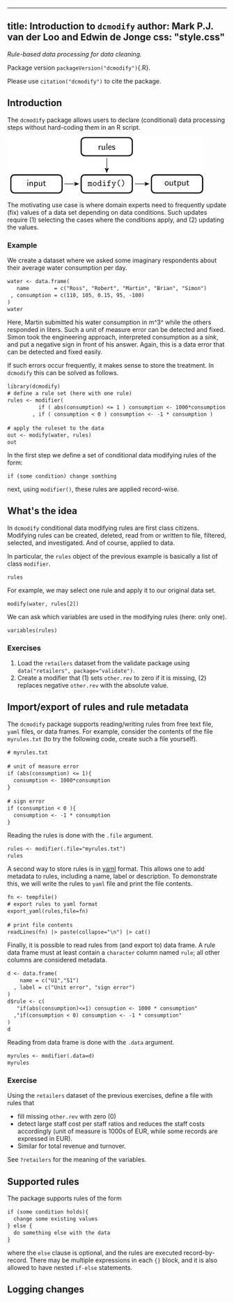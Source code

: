<!--
%\VignetteEngine{simplermarkdown::mdweave_to_html}
%\VignetteIndexEntry{Introduction to dcmodify}
-->

---
title: Introduction to `dcmodify`
author: Mark P.J. van der Loo and Edwin de Jonge
css: "style.css"
---

_Rule-based data processing for data cleaning._

Package version `packageVersion("dcmodify")`{.R}.

Please use `citation("dcmodify")` to cite the package.

## Introduction

The `dcmodify` package allows users to declare (conditional) data
processing steps without hard-coding them in an R script.

![_Rule-based data processing_](modify.png "Rule-based data processing")

The motivating use case is where domain experts need to frequently update (fix)
values of a data set depending on data conditions. Such updates require (1)
selecting the cases where the conditions apply, and (2) updating the values.


### Example

We create a dataset where we asked some imaginary respondents about their
average water consumption per day.

```{.R}
water <- data.frame(
   name        = c("Ross", "Robert", "Martin", "Brian", "Simon")
 , consumption = c(110, 105, 0.15, 95, -100) 
)
water
```

Here, Martin submitted his water consumption in m^3^ while the others
responded in liters. Such a unit of measure error can be
detected  and fixed. Simon took the engineering approach, interpreted
consumption as a _sink_, and put a negative sign in front of his
answer. Again, this is a data error that can be detected and fixed
easily.

If such errors occur frequently, it makes sense to store the treatment.  In
`dcmodify` this can be solved as follows.

```{.R}
library(dcmodify)
# define a rule set (here with one rule)
rules <- modifier(
          if ( abs(consumption) <= 1 ) consumption <- 1000*consumption  
        , if ( consumption < 0 ) consumption <- -1 * consumption )  

# apply the ruleset to the data
out <- modify(water, rules)
out
```
In the first step we define a set of conditional data modifying
rules of the form:
```
if (some condition) change somthing
```
next, using `modifier()`, these rules are applied record-wise.

## What's the idea 

In `dcmodify` conditional data modifying rules are first class citizens.
Modifying rules can be created, deleted, read from or written to file,
filtered, selected, and investigated. And of course, applied to data.

In particular, the `rules` object of the previous example is basically a list
of class `modifier`.
```{.R}
rules
```

For example, we may select one rule and apply it to our original data
set.
```{.R}
modify(water, rules[2])
```

We can ask which variables are used in the modifying rules (here: only one).
```{.R}
variables(rules)
```

### Exercises

1. Load the `retailers` dataset from the validate package
   using `data("retailers", package="validate")`.
2. Create a modifier that (1) sets `other.rev` to zero
   if it is missing, (2) replaces negative `other.rev` with
   the absolute value.


## Import/export of rules and rule metadata

The `dcmodify` package supports reading/writing rules from free text file,
`yaml` files, or data frames. For example, consider the contents of the file
`myrules.txt` (to try the following code, create such a file yourself).

```
# myrules.txt

# unit of measure error
if (abs(consumption) <= 1){
  consumption <- 1000*consumption
}

# sign error
if (consumption < 0 ){
  consumption <- -1 * consumption
}
```
Reading the rules is done with the `.file` argument.

```{.R}
rules <- modifier(.file="myrules.txt")
rules
```

A second way to store rules is in [yaml](https://yaml.org/) format. This allows
one to add metadata to rules, including a name, label or description. To demonstrate
this, we will write the rules to `yaml` file and print the file contents.
```{.R}
fn <- tempfile()
# export rules to yaml format
export_yaml(rules,file=fn)

# print file contents
readLines(fn) |> paste(collapse="\n") |> cat()
```

Finally, it is possible to read rules from (and export to) data frame.
A rule data frame must at least contain a `character` column named `rule`;
all other columns are considered metadata.
```{.R}
d <- data.frame(
    name = c("U1","S1")
  , label = c("Unit error", "sign error")
)
d$rule <- c(
   "if(abs(consumption)<=1) consuption <- 1000 * consumption"
  ,"if(consumption < 0) consumption <- -1 * consumption"
)
d
```
Reading from data frame is done with the `.data` argument.
```{.R}
myrules <- modifier(.data=d)
myrules
```

### Exercise

Using the `retailers` dataset of the previous exercises, define
a file with rules that

- fill missing `other.rev` with zero (0)
- detect large staff cost per staff ratios and reduces the staff costs accordingly
  (unit of measure is 1000s of EUR, while some records are expressed in EUR).
- Similar for total revenue and turnover.

See `?retailers` for the meaning of the variables.



## Supported rules

The package supports rules of the form

```
if (some condition holds){
  change some existing values
} else {
  do something else with the data
}
```
where the `else` clause is optional, and the rules are executed
record-by-record. There may be multiple expressions in each `{}`
block, and it is also allowed to have nested `if-else` statements.



## Logging changes


